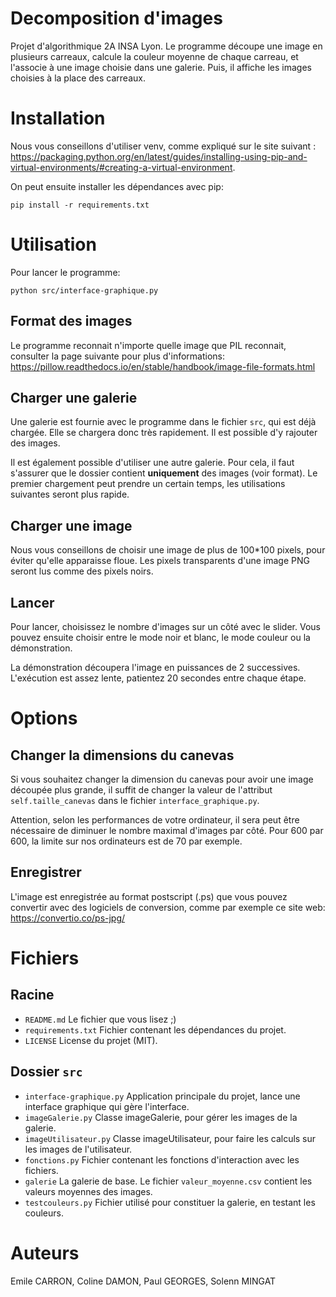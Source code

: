 # Decomposition d'images
Projet d'algorithmique 2A INSA Lyon.
Le programme découpe une image en plusieurs carreaux, calcule la couleur
moyenne de chaque carreau, et l'associe à une image choisie dans une galerie.
Puis, il affiche les images choisies à la place des carreaux.

# Installation
Nous vous conseillons d'utiliser venv, comme expliqué sur le site suivant :
https://packaging.python.org/en/latest/guides/installing-using-pip-and-virtual-environments/#creating-a-virtual-environment.

On peut ensuite installer les dépendances avec pip:
```
pip install -r requirements.txt
```

# Utilisation
Pour lancer le programme:
```
python src/interface-graphique.py
```

## Format des images
Le programme reconnait n'importe quelle image que PIL reconnait,
consulter la page suivante pour plus d'informations:
https://pillow.readthedocs.io/en/stable/handbook/image-file-formats.html

## Charger une galerie
Une galerie est fournie avec le programme dans le fichier `src`, qui est déjà
chargée. Elle se chargera donc très rapidement.
Il est possible d'y rajouter des images.

Il est également possible d'utiliser une autre galerie. Pour cela, il faut 
s'assurer que le dossier contient **uniquement** des images (voir format). 
Le premier chargement peut prendre un certain temps, les utilisations 
suivantes seront plus rapide.

## Charger une image
Nous vous conseillons de choisir une image de plus de 100*100 pixels,
pour éviter qu'elle apparaisse floue.
Les pixels transparents d'une image PNG seront lus comme des pixels noirs.

## Lancer
Pour lancer, choisissez le nombre d'images sur un côté avec le slider.
Vous pouvez ensuite choisir entre le mode noir et blanc, le mode
couleur ou la démonstration.

La démonstration découpera l'image en puissances de 2 successives.
L'exécution est assez lente, patientez 20 secondes entre chaque
étape.
# Options
## Changer la dimensions du canevas
Si vous souhaitez changer la dimension du canevas pour avoir une image
découpée plus grande, il suffit de changer la valeur de l'attribut 
`self.taille_canevas` dans le fichier `interface_graphique.py`. 

Attention, selon les performances de votre ordinateur, il sera 
peut être nécessaire de diminuer le nombre maximal d'images par côté.
Pour 600 par 600, la limite sur nos ordinateurs est de 70 par exemple.

## Enregistrer
L'image est enregistrée au format postscript (.ps) que vous pouvez
convertir avec des logiciels de conversion, comme par exemple ce
site web: https://convertio.co/ps-jpg/
# Fichiers
## Racine
- `README.md`
    Le fichier que vous lisez ;)
- `requirements.txt`
    Fichier contenant les dépendances du projet.
- `LICENSE`
    License du projet (MIT).
## Dossier `src`
- `interface-graphique.py`
    Application principale du projet, lance une interface graphique
    qui gère l'interface.
- `imageGalerie.py`
    Classe imageGalerie, pour gérer les images de la galerie.
- `imageUtilisateur.py`
    Classe imageUtilisateur, pour faire les calculs sur
    les images de l'utilisateur.
- `fonctions.py`
    Fichier contenant les fonctions d'interaction avec les fichiers.
- `galerie`
    La galerie de base. Le fichier `valeur_moyenne.csv` contient les
    valeurs moyennes des images.
- `testcouleurs.py`
    Fichier utilisé pour constituer la galerie, en testant les couleurs.

# Auteurs
Emile CARRON, Coline DAMON, Paul GEORGES, Solenn MINGAT
